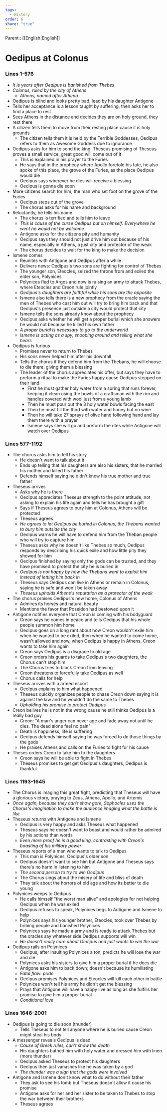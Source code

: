 ```yaml
---
tags:
  - History
order: 6
share: "true"
---
```

Parent:: [[English|English]]

# Oedipus at Colonus

### Lines 1-576

- _It is years after Oedipus is banished from Thebes_
- _Colonus, ruled by the city of Athens_
	- _Athens, named after Athena_
- Oedipus is blind and looks pretty bad, lead by his daughter Antigone
- Tells her acceptance is a lesson taught by suffering, then asks her to find a place to rest
- Sees Athens in the distance and decides they are on holy ground, they rest there
- A citizen tells them to move from their resting place cause it is holy grounds
	- The citizen tells them it is held by the Terrible Goddesses, Oedipus refers to them as Awesome Goddess due to ignorance
- Oedipus asks for him to send the king, Theseus promising of Theseus proves a small service, great good will come out of it
	- This is explained in his prayer to the Furies
	- He says that in the prophecy where Apollo foretold his fate, he also spoke of this place, the grove of the Furies, as the place Oedipus would die
	- Oedipus says wherever he dies will receive a blessing
	- Oedipus is gonna die soon
- More citizens search for him, the man who set foot on the grove of the Furies
	- Oedipus steps out of the grove
	- The chorus asks for his name and background
- Reluctantly, he tells his name
	- The chorus is terrified and tells him to leave
	- _This is cause of the curse Oedipus put on himself: Everywhere he went he would not be welcome_
	- Antigone asks for the citizens pity and humanity
	- Oedipus says they should not just drive him out because of his name, especially in Athens, a just city and protector of the weak
	- The chorus decides to wait for the king to make the decision
- Ismene comes
	- Reunites with Antigone and Oedipus after a while
	- Delivers news: Oedipus's two sons are fighting for control of Thebes
	- The younger son, Eteocles, seized the throne from and exiled the elder son, Polynices
	- Polynices fled to Argos and now is raising an army to attack Thebes, where Eteocles and Creon rule jointly
	- _Oedipus's daughters are faithful while his sons are the opposite_
	- Ismene also tells there is a new prophecy from the oracle saying the men of Thebes who cast him out will try to bring him back and that Oedipus's presence just outside a city would protect that city
	- Ismene tells the sons already know about the prophecy
	- Oedipus asks whether he will get a proper burial which she answers he would not because he killed his own father
	- _A proper burial is necessary to go to the underworld_
	- _Ismene is acting as a spy, snooping around and telling what she hears_
- Oedipus is furious
	- Promises never to return to Thebes
	- His sons never helped him after his downfall
	- Tells the chorus if they defend him from the Thebans, he will choose to die there, giving them a blessing
	- The leader of the chorus appreciates his offer, but says they have to preform a ritual to make the Furies happy cause Oedipus stepped on their land
		- First he must gather holy water from a spring that runs forever, keeping it clean using the bowls of a craftsman with the rim and handles covered with wool just from a young lamb
		- Then he must pour out the 3 holy water bowls facing the east
		- Then he must fill the third with water and honey but no wine
		- Then he will take 27 sprays of olive hand following hand and lay them there with a prayer
		- Ismene says she will go and preform the rites while Antigone will watch over Oedipus

### Lines 577-1192

- The chorus asks him to tell his story
	- He doesn't want to talk about it
	- Ends up telling that his daughters are also his sisters, that he married his mother and killed his father
	- Defends himself saying he didn't know his true mother and true father
- Theseus arrives
	- Asks why he is there
	- Oedipus appreciates Theseus strength to the point attitude, not asking to explain his life again and tells he has brought a gift
	- Says if Theseus agrees to bury him at Colonus, Athens will be protected
	- Theseus agrees
	- _He agrees to let Oedipus be buried in Colonus, the Thebans wanted to bury him outside the city_
	- Oedipus warns he will have to defend him from the Theban people who will try to capture him
	- Theseus asks why he doesn't like Thebes so much, Oedipus responds by describing his quick exile and how little pity they showed for him
	- Oedipus finished by saying only the gods can be trusted, and they have promised to protect the city he is buried in
	- _Oedipus is not happy by how the Thebans want to exploit him instead of letting him back in_
	- Theseus says Oedipus can live in Athens or remain in Colonus, saying he is safe and won't be taken away
	- _Theseus upholds Athens's reputation as a protector of the weak_
- The chorus praises Oedipus's new home, Colonus of Athens
	- Admires its horses and natural beauty
	- Mentions the favor that Poseidon had bestowed upon it
- Antigone notifies everyone that Creon is coming with his bodyguard
  - Creon says he comes in peace and tells Oedipus that his whole people summon him home
  - Oedipus goes on a long rant about how Creon wouldn't exile him when he wanted to be exiled, then when he wanted to come home, wasn't allowed and now, when Oedipus is happy in Athens, Creon wants to take him again
  - Creon says Oedipus is a disgrace to old age
  - Creon orders his guards to take Oedipus's two daughters, the Chorus can't stop him
  - The Chorus tries to block Creon from leaving
  - Creon threatens to forcefully take Oedipus as well
  - Chorus calls for help
- Theseus arrives with a armed escort
  - Oedipus explains to him what happened
  - Theseus quickly organizes people to chase Creon down saying it is against the law and he wouldn't do the same to Thebes
  - _Upholding his promise to protect Oedipus_
- Creon belives he is not in the wrong cause he still thinks Oedipus is a really bad guy
  - Creon: "A man's anger can never age and fade away not until he dies. The dead alone feel no pain"
  - Death is happiness, life is suffering
  - Oedipus defends himself saying he was forced to do those things by the gods
  - He praises Athens and calls on the Furies to fight for his cause
- Theses orders Creon to take him to the daughters
  - Creon says he will be able to fight in Thebes
  - Theseus promises to get get Oedipus's daughters, Oedipus is thankful

### Lines 1193-1645

- The Chorus is imaging this great fight, predicting that Theseus will have a glorious victory, praying to Zeus, Athena, Apollo, and Artemis
- _Once again, because they can't show gore, Sophocles uses the Chorus's imagination to make the audience imaging what the battle is like_
- Theseus returns with Antigone and Ismene
  - Oedipus is very happy and asks Theseus what happened
  - Theseus says he doesn't want to boast and would rather be admired by his actions than words
  - _Even more proof he is a good king, contrasting with Creon's boasting of his military power_
- Theseus reports of a man who wants to talk to Oedipus
  - This man is Polynices, Oedipus's older son
  - Oedipus doesn't want to see him but Antigone and Theseus says there's no harm in listening to him
  - _The second person to try to win Oedipus_
  - The Chorus sings about the misery of life and bliss of death
  - They talk about the horrors of old age and how its better to die young
- Polynices weeps to Oedipus
  - He calls himself "the worst man alive" and apologies for not helping Oedipus when he was exiled
  - Oedipus refuses to speak, Polynices begs to Antigone and Ismene to help
  - Polynices says his younger brother, Eteocles, took over Thebes by bribing people and banished Polynices
  - Polynices says he made a army and is ready to attack Thebes but the oracles say whatever side Oedipus supports will win
  - _He doesn't really care about Oedipus and just wants to win the war_
- Oedipus rails on Polynices
	- Oedipus, after insulting Polynices a ton, predicts he will lose the war and die
	- Polynices asks his sisters to give him a proper burial if he does die
	- Antigone asks him to back down; doesn't because its humiliating
	- _Fatal flaw: pride_
	- Oedipus promises Polynices and Eteocles will kill each other in battle
	- Polynices won't tell his army he didn't get the blessing
	- Prays that Antigone will have a happy live as long as she fulfills her promise to give him a proper burial
	- _Conditional love_

### Lines 1646-2001

- Oedipus is going to die soon (thunder)
	- Tells Theseus to not tell anyone where he is buried cause Creon might steal his body
- A messenger reveals Oedipus is dead
	- _Cause of Greek rules, can't show the death_
	- His daughters bathed him with holy water and dressed him with linen (more thunder)
	- Oedipus asked Theseus to protect his daughters
	- Oedipus then just vanashes like he was taken by a god
	- _The thunder was a sign that the gods were involved_
- Antigone and Ismene don't know what to do without their father
	- They ask to see his tomb but Theseus doesn't allow it cause his promise
	- Antigone asks for her and her sister to be taken to Thebes to stop the war between their brothers
	- Theseus agrees